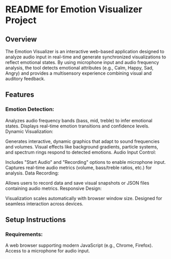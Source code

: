 # README for Emotion Visualizer Project
## Overview
The Emotion Visualizer is an interactive web-based application designed to analyze audio input in real-time and generate synchronized visualizations to reflect emotional states. By using microphone input and audio frequency analysis, the tool detects emotional attributes (e.g., Calm, Happy, Sad, Angry) and provides a multisensory experience combining visual and auditory feedback.

## Features
### Emotion Detection:

Analyzes audio frequency bands (bass, mid, treble) to infer emotional states.
Displays real-time emotion transitions and confidence levels.
Dynamic Visualization:

Generates interactive, dynamic graphics that adapt to sound frequencies and volumes.
Visual effects like background gradients, particle systems, and spectrum rings respond to detected emotions.
Audio Input Control:

Includes "Start Audio" and "Recording" options to enable microphone input.
Captures real-time audio metrics (volume, bass/treble ratios, etc.) for analysis.
Data Recording:

Allows users to record data and save visual snapshots or JSON files containing audio metrics.
Responsive Design:

Visualization scales automatically with browser window size.
Designed for seamless interaction across devices.


## Setup Instructions
### Requirements:

A web browser supporting modern JavaScript (e.g., Chrome, Firefox).
Access to a microphone for audio input.